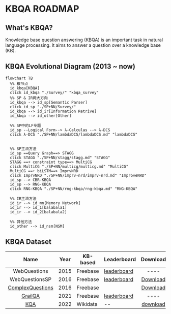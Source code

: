 # KBQA ROADMAP
## What's KBQA?
Knowledge base question answering (KBQA) is an important task in natural language processing. It aims to answer a question over a knowledge base (KB).
## KBQA Evolutional Diagram (2013 ~ now)
```mermaid
flowchart TB
  %% 根节点
  id_kbqa[KBQA]
  click id_kbqa "./Survey/" "kbqa_survey"
  %% SP & IR两大方向
  id_kbqa --> id_sp[Semantic Parser]
  click id_sp "./SP+NN/Survey/"
  id_kbqa --> id_ir[Information Retrive]
  id_kbqa --> id_other[Other]

  %% SP中的LF专题
  id_sp --Logical Form--> λ-Calculas --> λ-DCS
  click λ-DCS "./SP+NN/lambdaDCS/lambdaDCS.md" "lambdaDCS"


  %% SP主流方法
  id_sp ==Query Graph==> STAGG
  click STAGG "./SP+NN/stagg/stagg.md" "STAGG"
  STAGG ==+ constraint type==> MultiCG
  click MultiCG "./SP+NN/multicg/multicg.md" "MultiCG"
  MultiCG ==+ biLSTM==> ImprvNRD
  click ImprvNRD "./SP+NN/imprv-nrd/imprv-nrd.md" "ImproveNRD"
  id_sp --> CBR-KBQA
  id_sp --> RNG-KBQA
  click RNG-KBQA "./SP+NN/rng-kbqa/rng-kbqa.md" "RNG-KBQA"

  %% IR主流方法
  id_ir --> id_mn[Memory Network]
  id_ir --> id_1[balabala1]
  id_ir --> id_2[balabala2]

  %% 其他方法
  id_other --> id_nsm[NSM]
```
## KBQA Dataset
| Name | Year | KB-based | Leaderboard | Download |
| :--: | :--: | ---- | ---- | :--: |
| WebQuestions | 2015 | Freebase | [leaderboard](https://paperswithcode.com/sota/question-answering-on-webquestions) | ---- | :--: |
| WebQuestionsSP | 2016 | Freebase | [leaderboard](https://paperswithcode.com/sota/semantic-parsing-on-webquestionssp) | [Download](https://www.microsoft.com/en-us/research/publication/the-value-of-semantic-parse-labeling-for-knowledge-base-question-answering-2/) | :--: |
| [ComplexQuestions](./SP+NN/multicg/multicg.md) | 2016 | Freebase | []() | [Download]() | :--: |
| [GrailQA](./Dataset/GrailQA/GrailQA.md) | 2021 | Freebase | [leaderboard](https://dki-lab.github.io/GrailQA/) | ---- |
| [KQA](./Dataset/KQA/KQA.md) | 2022 | Wikidata | -- | [download](http://thukeg.gitee.io/kqa-pro/) |
